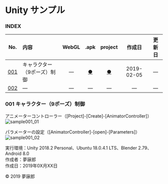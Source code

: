 # Unity サンプル

### <b>INDEX</b>

|No.|内容|WebGL|.apk|project|作成日|更新日|
|:--:|:--|:--:|:--:|:--:|:--:|:--:|
|[001](#001)|キャラクター（9ポーズ）制御|―|[●](https://github.com/mubirou/Unity/blob/master/sample/apk/sample001.apk)|[●](https://github.com/mubirou/Unity/blob/master/sample/project/sample001.zip)|2019-02-05|―|
|[002](#002)|―|―|―|―|―|―|


<a name="001"></a>
### 001 キャラクター（9ポーズ）制御

アニメーターコントローラー（[Project]-[Create]-[AnimatorController]）  
![sample001_01](https://mubirou.github.io/Unity/sample/jpg/sample001_01.jpg)  

パラメーターの設定（[AnimatorController]-[open]-[Parameters]）
![sample001_02](https://mubirou.github.io/Unity/sample/jpg/sample001_02.jpg)  

実行環境：Unity 2018.2 Personal、Ubuntu 18.0.4.1 LTS、Blender 2.79、Android 8.0  
作成者：夢寐郎  
作成日：2019年0X月XX日

© 2019 夢寐郎